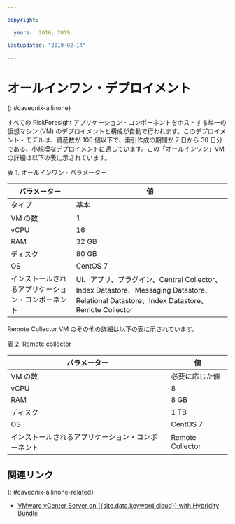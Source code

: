 ```yaml
---

copyright:

  years:  2016, 2019

lastupdated: "2019-02-14"

---
```


# オールインワン・デプロイメント
{: #caveonix-allinone}

すべての RiskForesight アプリケーション・コンポーネントをホストする単一の仮想マシン (VM) のデプロイメントと構成が自動で行われます。このデプロイメント・モデルは、資産数が 100 個以下で、索引作成の期間が 7 日から 30 日分である、小規模なデプロイメントに適しています。この「オールインワン」VM の詳細は以下の表に示されています。

表 1. オールインワン・パラメーター

|パラメーター	|値|
|---|---|
|タイプ	|基本|
|VM の数	|1|
|vCPU	|16|
|RAM	|32 GB|
|ディスク	|80 GB|
|OS	|CentOS 7|
|インストールされるアプリケーション・コンポーネント|	UI、アプリ、プラグイン、Central Collector、Index Datastore、Messaging Datastore、Relational Datastore、Index Datastore、Remote Collector|

Remote Collector VM のその他の詳細は以下の表に示されています。

表 2. Remote collector

|パラメーター	|値|
|---|---|
|VM の数	|必要に応じた値|
|vCPU	|8|
|RAM	|8 GB|
|ディスク	|1 TB|
|OS	|CentOS 7|
|インストールされるアプリケーション・コンポーネント|Remote Collector|

## 関連リンク
{: #caveonix-allinone-related}

*   [VMware vCenter Server on {{site.data.keyword.cloud}} with Hybridity Bundle](/docs/services/vmwaresolutions/archiref/vcs/vcs-hybridity-intro.html)

